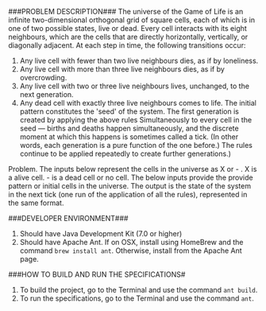 ###PROBLEM DESCRIPTION###
The universe of the Game of Life is an infinite two-dimensional orthogonal grid of square cells, each of which is in one of two possible states,
live or dead. Every cell interacts with its eight neighbours, which are the cells that are directly horizontally, vertically, or diagonally
 adjacent. At each step in time, the following transitions occur:
1. Any live cell with fewer than two live neighbours dies, as if by loneliness.
2. Any live cell with more than three live neighbours dies, as if by overcrowding.
3. Any live cell with two or three live neighbours lives, unchanged, to the next generation.
4. Any dead cell with exactly three live neighbours comes to life.
The initial pattern constitutes the 'seed' of the system. The first generation is created by applying the above rules Simultaneously to
every cell in the seed — births and deaths happen simultaneously, and the discrete moment at which this happens is sometimes called a tick.
(In other words, each generation is a pure function of the one before.) The rules continue to be applied repeatedly to create further generations.)

Problem.
The inputs below represent the cells in the universe as X or - . X is a alive cell. - is a dead cell or no cell. The below inputs provide the
provide pattern or initial cells in the universe. The output is the state of the system in the next tick (one run of the application of all the
rules), represented in the same format.

###DEVELOPER ENVIRONMENT###
1. Should have Java Development Kit (7.0 or higher)
2. Should have Apache Ant. If on OSX, install using HomeBrew and the command `brew install ant`. Otherwise, install from the Apache Ant page.

###HOW TO BUILD AND RUN THE SPECIFICATIONS#
1. To build the project, go to the Terminal and use the command `ant build`.
2. To run the specifications, go to the Terminal and use the command `ant`.

